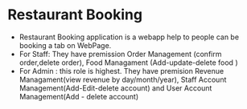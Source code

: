 # Restaurant Booking

- Restaurant Booking application is a webapp help to people can be booking a tab on WebPage.
- For Staff: They have premission Order Management (confirm order,delete order), Food Managament (Add-update-delete food )
- For Admin : this role is highest. They have premision Revenue Managament(view revenue by day/month/year), Staff Account Management(Add-Edit-delete account) and User Account Management(Add - delete account)
